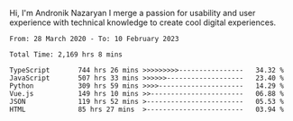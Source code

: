 Hi, I'm Andronik Nazaryan
I merge a passion for usability and user experience with technical knowledge to create cool digital experiences.


<!--START_SECTION:waka-->

```text
From: 28 March 2020 - To: 10 February 2023

Total Time: 2,169 hrs 8 mins

TypeScript       744 hrs 26 mins >>>>>>>>>----------------   34.32 %
JavaScript       507 hrs 33 mins >>>>>>-------------------   23.40 %
Python           309 hrs 59 mins >>>>---------------------   14.29 %
Vue.js           149 hrs 10 mins >>-----------------------   06.88 %
JSON             119 hrs 52 mins >------------------------   05.53 %
HTML             85 hrs 27 mins  >------------------------   03.94 %
```

<!--END_SECTION:waka-->

